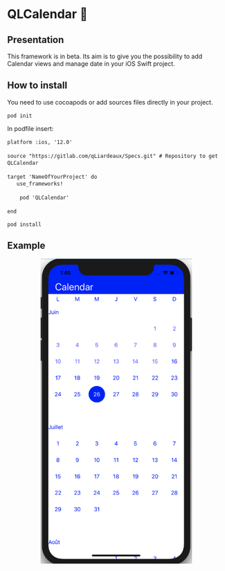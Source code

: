 # QLCalendar 📅 

## Presentation

This framework is in beta.
Its aim is to give you the possibility to add Calendar views and manage date in your iOS Swift project.

## How to install

You need to use cocoapods or add sources files directly in your project.

```
pod init
```

In podfile insert:
```
platform :ios, '12.0'

source "https://gitlab.com/qLiardeaux/Specs.git" # Repository to get QLCalendar

target 'NameOfYourProject' do
   use_frameworks!

    pod 'QLCalendar'

end
```

```
pod install
```
## Example

<p align="center">
  <img src=".resources/iPhone_example_screen.png" width="350" title="hover text">
</p>

